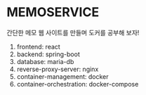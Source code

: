 # MEMOSERVICE

간단한 메모 웹 사이트를 만들며 도커를 공부해 보자!

1. frontend: react
2. backend: spring-boot
3. database: maria-db
3. reverse-proxy-server: nginx
4. container-management: docker
5. container-orchestration: docker-compose